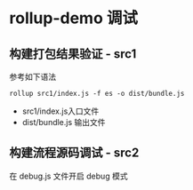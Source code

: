 # rollup-demo 调试

## 构建打包结果验证 - src1

参考如下语法

`rollup src1/index.js -f es -o dist/bundle.js` 

- src1/index.js入口文件
- dist/bundle.js 输出文件

## 构建流程源码调试 - src2

在 debug.js 文件开启 debug 模式

